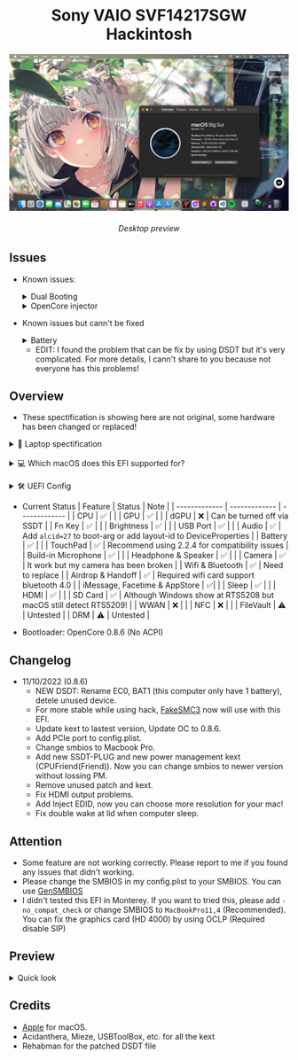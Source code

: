 <h1 align="center">Sony VAIO SVF14217SGW Hackintosh</h1> 

![lspcon_debug](./img/desktoppreview.jpg)
<h6 align="center">Desktop preview</h6>

## Issues

* Known issues:

	<details>
		<summary>Dual Booting</summary>
		<br>
		~~For some reason, almost VAIO notebooks come from 2016 or older (I donn't sure about that!) didn't have any option in UEFI called: 'Boot Priority'. So, that mean there're many challenge come with that. To fixed this, we inly have 1 solution: Using EasyUEFI to custom boot entry! Download <a href="https://www.easyuefi.com/index-us.html">EasyUEFI</a>
		<br>
		<br>
		To add OpenCore and make it boot first instead of Windows Boot Manager (WBM). Please choose OpenCore.efi from /EFI/OC/OpenCore.efi 
		<br>
		For full guide about this, please read <a href="https://www.olarila.com/topic/13072-dual-boot-guide-clover-and-open-core/">here</a>~~
	</details>

	<details>
		<summary>OpenCore injector</summary>
		<br>
		As you now, OpenCore are supported more OSes and faster than Chameleon (Legacy) and Clover!
		<br>
		Beside, there're also many error come with this bootloader. Like using DSDT instead SSDT. The main reason for this is there are lot of various kext support more hardware. That mean you needn't use DSDT anymore, only use SSDT and hot-patch. But the VAIO notebooks aren't! They required DDST to make macOS read their battery! (Basically, <a href="https://github.com/1Revenger1/ECEnabler">ECEnabler</a> didn't work with some VAIO notebooks, they need DSDT to read the battery). And that mean OpenCore will inject our patched DSDT to all OSes and it cause BDOS on Windows!
		<br>
		For more information about inject ACPI inject, you can read <a href="https://dortania.github.io/OpenCore-Install-Guide/why-oc.html#does-opencore-always-inject-smbios-and-acpi-data-into-other-oses">here</a>
	</details>

* Known issues but cann't be fixed

	<details>
		<summary>Battery</summary>
		<br>
		DSDT now is not required for my system, <a href="https://github.com/1Revenger1/ECEnabler">ECEnabler</a> can be used to make macOS detect battery and <a href="https://github.com/acidanthera/BrightnessKeys">BrightnessKeys</a> can be used for hotkey patching.
		<br>
		I've tried using ECEnabler.kext and BrightnessKeys.kext for 2 months ago. Everything working fine but the battery isn't, it didn't show in the menu bar. When I pluged the AC Adapter, the battery just appeared at the same time. And that was the reason why I choose DSDT patched. For the brightness key, I just realized that if I don't put the DSDT.aml into /EFI/OC/ACPI, I can use the function key like normal. But with the battery problem, I think that sometime DSDT was the best choice than using SSDT with 'delayed' kext.
	</details>

	* EDIT: I found the problem that can be fix by using DSDT but it's very complicated. For more details, I cann't share to you because not everyone has this problems!

## Overview

- These spectification is showing here are not original, some hardware has been changed or replaced!

<details>
<summary>💾 Laptop spectification</summary>

<br>

|     Name     | More infomation | 
|:-----------:|:---------------------:|
|   CPU  | Intel Core i3 3227U 1.90 GHz |
|   GPU   | Intel HD Graphics 4000 | 
|  dGPU | NVIDIA GeForce GT 740M |
| Memory | 1333MHz DDR3 2x4GB |
| Audio | Realtek ALC 233 |
| Ethernet | Realtek RTL 8111 |
| Card Reader | RTS5209 |
| Wifi | BCM94352HMB |
| Hard Disk Drive | Netac SSD 256GB |
| Second Disk Drive | HGST 500GB |

</details>
<br>
<details>
<summary>💻 Which macOS does this EFI supported for?</summary>

<br>

|     macOS     | Status | 
|:-----------:|:---------------------:|
|   10.13  | ✅ |
|   10.14   | ✅ | 
|  10.15 | ✅ |
| 11.0 | ✅ |
| 12.0 | ❌ (SMBIOS and GPU issues) |

</details>
<br>
<details>
 <summary>🛠 UEFI Config</summary>
	<br>Secure Boot: Disable (Please don't tried to replace the secure boot key. It might break the system bootloader)<br>
	Boot mode: UEFI<br>
	1st boot priority: External Device<br>
	External boot device: Enable<br>
	Wake on LAN: Unsupported<br>
</details>

- Current Status
	| Feature | Status | Note |
	| ------------- | ------------- | ------------- | 
	| CPU | ✅ | |
	| GPU | ✅ | |
	| dGPU | ❌ | Can be turned off via SSDT |
	| Fn Key | ✅ | |
	| Brightness | ✅ | |
	| USB Port | ✅ | |
	| Audio | ✅ | Add `alcid=27` to boot-arg or add layout-id to DeviceProperties |
	| Battery | ✅ | |
	| TouchPad | ✅ | Recommend using 2.2.4 for compatibility issues |
	| Build-in Microphone | ✅ | |
	| Headphone & Speaker | ✅ | |
	| Camera | ✅ | It work but my camera has been broken |
	| Wifi & Bluetooth | ✅ | Need to replace |
	| Airdrop & Handoff | ✅ | Required wifi card support bluetooth 4.0 |
	| iMessage, Facetime & AppStore | ✅| |
	| Sleep | ✅ | |
	| HDMI |  ✅ | |
	| SD Card | ✅ | Although Windows show at RTS5208 but macOS still detect RTS5209! |
	| WWAN | ❌ | |
	| NFC | ❌ | |
	| FileVault | ⚠️ | Untested |
	| DRM | ⚠️ | Untested |


- Bootloader: OpenCore 0.8.6 (No ACPI)

## Changelog

- 11/10/2022 (0.8.6)
	* NEW DSDT: Rename EC0, BAT1 (this computer only have 1 battery), detele unused device.
	* For more stable while using hack, <a href="https://github.com/CloverHackyColor/FakeSMC3_with_plugins">FakeSMC3</a> now will use with this EFI.
	* Update kext to lastest version, Update OC to 0.8.6.
	* Add PCIe port to config.plist.
	* Change smbios to Macbook Pro.
	* Add new SSDT-PLUG and new power management kext (CPUFriend(Friend)). Now you can change smbios to newer version without lossing PM.
	* Remove unused patch and kext.
	* Fix HDMI output problems.
	* Add Inject EDID, now you can choose more resolution for your mac!
	* Fix double wake at lid when computer sleep.

## Attention

- Some feature are not working correctly. Please report to me if you found any issues that didn't working.
- Please change the SMBIOS in my config.plist to your SMBIOS. You can use <a href="https://github.com/corpnewt/GenSMBIOS">GenSMBIOS</a>
- I didn't tested this EFI in Monterey. If you want to tried this, please add `-no_compat_check` or change SMBIOS to `MacBookPro11,4` (Recommended). You can fix the graphics card (HD 4000) by using OCLP (Required disable SIP)

## Preview
<details>
<summary>Quick look</summary>

 ![lspcon_debug](./img/desktop.png)

 ![lspcon_debug](./img/launchpad.png)

 ![lspcon_debug](./img/mission-control.png)

 ![lspcon_debug](./img/icloud.jpg)

 ![lspcon_debug](./img/pcie.png)

</details>

## Credits

- <a href="apple.com">Apple</a> for macOS.
- Acidanthera, Mieze, USBToolBox, etc. for all the kext
- Rehabman for the patched DSDT file
